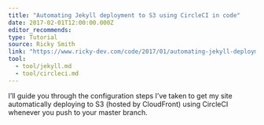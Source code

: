 ```yaml
---
title: "Automating Jekyll deployment to S3 using CircleCI in code"
date: 2017-02-01T12:00:00.000Z
editor_recommends:
type: Tutorial
source: Ricky Smith
link: "https://www.ricky-dev.com/code/2017/01/automating-jekyll-deployment-to-s3-using-circleci/"
tool:
  - tool/jekyll.md
  - tool/circleci.md
---
```

I’ll guide you through the configuration steps I’ve taken to get my site automatically deploying to S3 (hosted by CloudFront) using CircleCI whenever you push to your master branch.
